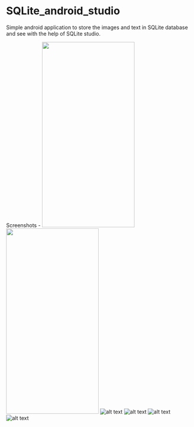 # SQLite_android_studio
Simple android application to store the images and text in SQLite database and see with the help of SQLite studio.


Screenshots -
<img src="https://github.com/jyotiprajapati98/SQLite_android_studio/blob/master/Screenshots/screen1.jpg" width="250" height="500"><img src="https://github.com/jyotiprajapati98/SQLite_android_studio/blob/master/Screenshots/screen2.jpg" width="250" height="500">
![alt text](https://github.com/jyotiprajapati98/SQLite_android_studio/blob/master/Screenshots/screen1.jpg)
![alt text](https://github.com/jyotiprajapati98/SQLite_android_studio/blob/master/Screenshots/screen2.jpg)
![alt text](https://github.com/jyotiprajapati98/SQLite_android_studio/blob/master/Screenshots/screen3.jpg)
![alt text](https://github.com/jyotiprajapati98/SQLite_android_studio/blob/master/Screenshots/screen4.jpg)
